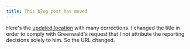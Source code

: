 ```yaml
---
title: This blog post has moved
---
```

Here's the [updated location](/2013/12/31/an-anarchist-critique-of-the-reporting-on-the-snowden-leaks/) with many corrections. I changed the title in order to comply with Greenwald's request that I not attribute the reporting decisions solely to him.  So the URL changed.